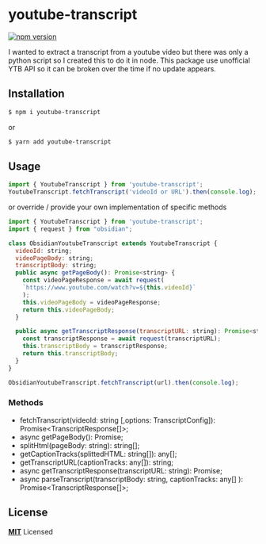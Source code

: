 # youtube-transcript

[![npm version](https://badge.fury.io/js/youtube-transcript.svg)](https://badge.fury.io/js/youtube-transcript)

I wanted to extract a transcript from a youtube video but there was only a python script so I created this to do it in node.
This package use unofficial YTB API so it can be broken over the time if no update appears.

## Installation

```bash
$ npm i youtube-transcript
```

or

```bash
$ yarn add youtube-transcript
```

## Usage

```js
import { YoutubeTranscript } from 'youtube-transcript';
YoutubeTranscript.fetchTranscript('videoId or URL').then(console.log);
```

or override / provide your own implementation of specific methods

```js
import { YoutubeTranscript } from 'youtube-transcript';
import { request } from "obsidian";

class ObsidianYoutubeTranscript extends YoutubeTranscript {
  videoId: string;
  videoPageBody: string;
  transcriptBody: string;
  public async getPageBody(): Promise<string> {
    const videoPageResponse = await request(
    `https://www.youtube.com/watch?v=${this.videoId}`
    );
    this.videoPageBody = videoPageResponse;
    return this.videoPageBody;
  }

  public async getTranscriptResponse(transcriptURL: string): Promise<string> {
    const transcriptResponse = await request(transcriptURL);
    this.transcriptBody = transcriptResponse;
    return this.transcriptBody;
  }
}

ObsidianYoutubeTranscript.fetchTranscript(url).then(console.log);
```

### Methods

- fetchTranscript(videoId: string [,options: TranscriptConfig]): Promise<TranscriptResponse[]>;
- async getPageBody(): Promise<string>;
- splitHtml(pageBody: string): string[];
- getCaptionTracks(splittedHTML: string[]): any[];
- getTranscriptURL(captionTracks: any[]): string;
- async getTranscriptResponse(transcriptURL: string): Promise<string>;
- async parseTranscript(transcriptBody: string, captionTracks: any[] ): Promise<TranscriptResponse[]>;

## License

**[MIT](LICENSE)** Licensed
